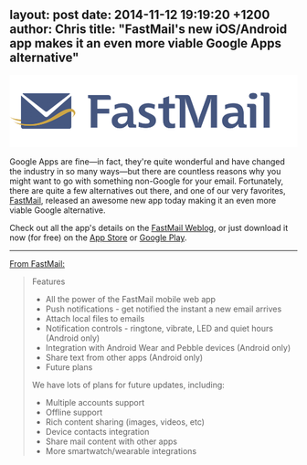 layout: post
date: 2014-11-12 19:19:20 +1200
author: Chris
title: "FastMail's new iOS/Android app makes it an even more viable Google Apps alternative"
----

<!-- excerpt -->

![FastMail](/media/2014-11-12-fastmail-logo.png)

Google Apps are fine—in fact, they're quite wonderful and have changed the industry in so many ways—but there are countless reasons why you might want to go with something non-Google for your email. Fortunately, there are quite a few alternatives out there, and one of our very favorites, [FastMail](https://iwantmyname.com/services/hosted-email/fastmail-mail-hosting-own-domain), released an awesome new app today making it an even more viable Google alternative. 

Check out all the app's details on the [FastMail Weblog](http://blog.fastmail.com/2014/11/12/fastmail-app-for-ios-and-android-now-available/), or just download it now (for free) on the [App Store](https://itunes.apple.com/us/app/fastmail-email-calendars-contacts/id931370077?mt=8) or [Google Play](https://play.google.com/store/apps/details?id=com.fastmail.app).

<!-- /excerpt -->

***

[From FastMail:](https://www.fastmail.com/help/clients/mobileapp.html)

> Features
>
> + All the power of the FastMail mobile web app
> + Push notifications - get notified the instant a new email arrives
> + Attach local files to emails
> + Notification controls - ringtone, vibrate, LED and quiet hours (Android only)
> + Integration with Android Wear and Pebble devices (Android only)
> + Share text from other apps (Android only)
> + Future plans
>
> We have lots of plans for future updates, including:
>
> + Multiple accounts support
> + Offline support
> + Rich content sharing (images, videos, etc)
> + Device contacts integration
> + Share mail content with other apps
> + More smartwatch/wearable integrations
